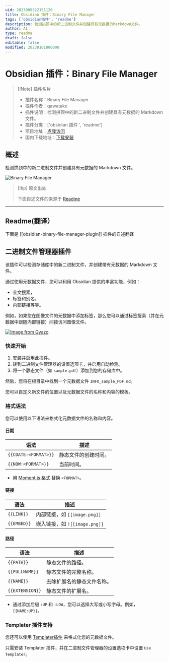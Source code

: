 ```yaml
---
uid: 2023080322151120
title: Obsidian 插件：Binary File Manager
tags: ['obsidian插件', 'readme']
description: 检测拱顶中的新二进制文件并创建具有元数据的Markdown文件。
author: AI
type: readme
draft: false
editable: false
modified: 20230101000000
---
```


# Obsidian 插件：Binary File Manager

> [!Note] 插件名片
> - 插件名称：Binary File Manager
> - 插件作者：qawatake
> - 插件说明：检测拱顶中的新二进制文件并创建具有元数据的 Markdown 文件。
> - 插件分类：['obsidian 插件 ', 'readme']
> - 项目地址：[点我访问](https://github.com/qawatake/obsidian-binary-file-manager-plugin)
> - 国内下载地址：[下载安装](https://pkmer.cn/products/plugin/pluginMarket/?obsidian-binary-file-manager-plugin)

## 概述

检测拱顶中的新二进制文件并创建具有元数据的 Markdown 文件。

![Binary File Manager](https://cdn.pkmer.cn/covers/obsidian-binary-file-manager-plugin_new.gif!pkmer)

> [!tip] 原文出处
>
>下面自述文件的来源于 [Readme](https://ghproxy.net/https://raw.githubusercontent.com/qawatake/obsidian-binary-file-manager-plugin/main/README.md)

---

## Readme(翻译）

下面是 [[obsidian-binary-file-manager-plugin]] 插件的自述翻译

## 二进制文件管理器插件

该插件可以检测存储库中的新二进制文件，并创建带有元数据的 Markdown 文件。

通过使用元数据文件，您可以利用 Obsidian 提供的丰富功能，例如：

- 全文搜索，
- 标签和别名，
- 内部链接等等。

例如，如果您在图像文件的元数据中添加标签，那么您可以通过标签搜索（并在元数据中跟随内部链接）间接访问图像文件。

[![Image from Gyazo](https://i.gyazo.com/6c46d863e4c31d0815bcf027fdb48f92.gif)](https://gyazo.com/6c46d863e4c31d0815bcf027fdb48f92)

### 快速开始

1. 安装并启用此插件。
2. 转到二进制文件管理器的设置选项卡，并启用自动检测。
3. 将一个静态文件（如 `sample.pdf`）添加到您的存储库中。

然后，您将在根目录中找到一个元数据文件 `INFO_sample_PDF.md`。

您可以自定义新文件的位置以及元数据文件的名称和内容的模板。

### 格式语法

您可以使用以下语法来格式化元数据文件的名称和内容。

#### 日期

| 语法 | 描述 |
| -- | -- |
| `{{CDATE:<FORMAT>}}` | 静态文件的创建时间。 |
| `{{NOW:<FORMAT>}}` | 当前时间。 |

- 用 [Moment.js 格式](https://momentjs.com/docs/#/displaying/format/) 替换 `<FORMAT>`。

#### 链接

| 语法 | 描述 |
| -- | -- |
| `{{LINK}}` | 内部链接，如 `[[image.png]]` |
| `{{EMBED}}` | 嵌入链接，如 `![[image.png]]` |

#### 路径

| 语法 | 描述 |
| -- | -- |
| `{{PATH}}` | 静态文件的路径。 |
| `{{FULLNAME}}` | 静态文件的完整名称。 |
| `{{NAME}}` | 去除扩展名的静态文件名称。 |
| `{{EXTENSION}}` | 静态文件的扩展名。 |

- 通过添加后缀 `:UP` 和 `:LOW`，您可以选择大写或小写字母。例如，`{{NAME:UP}}`。

### Templater 插件支持

您还可以使用 [Templater插件](https://github.com/SilentVoid13/Templater) 来格式化您的元数据文件。

只需安装 Templater 插件，并在二进制文件管理器的设置选项卡中设置 `Use Templater`。
